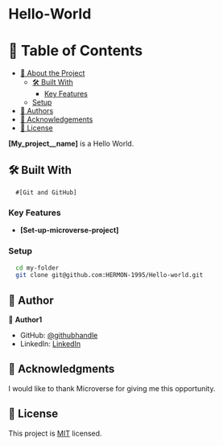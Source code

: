 # Hello-World
<!-- TABLE OF CONTENTS -->

# 📗 Table of Contents

- [📖 About the Project](#about-project)
  - [🛠 Built With](#built-with)
    - [Key Features](#key-features)
  - [Setup](#setup)
- [👥 Authors](#authors)
- [🙏 Acknowledgements](#acknowledgements)
- [📝 License](#license)

<!-- PROJECT DESCRIPTION -->

**[My_project__name]** is a Hello World.

## 🛠 Built With <a name="built-with"></a>

      #[Git and GitHub] 

<!-- Features -->

### Key Features <a name="key-features"></a>

- **[Set-up-microverse-project]**

### Setup

```sh
  cd my-folder
  git clone git@github.com:HERMON-1995/Hello-world.git
```

<!-- AUTHORS -->

## 👥 Author <a name="author"></a>

👤 **Author1**

- GitHub: [@githubhandle](https://github.com/HERMON-1995)
- LinkedIn: [LinkedIn](https://www.linkedin.com/in/hermon-gebre-03290a228/)

<!-- ACKNOWLEDGEMENTS -->

## 🙏 Acknowledgments <a name="acknowledgements"></a>

I would like to thank Microverse for giving me this opportunity.

<!-- LICENSE -->

## 📝 License <a name="license"></a>

This project is [MIT](./LICENSE) licensed.
